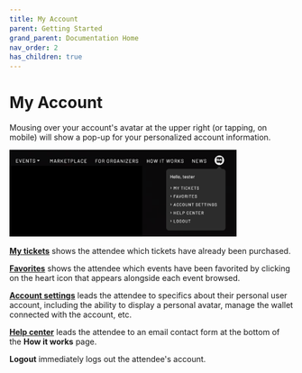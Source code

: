```yaml
---
title: My Account
parent: Getting Started
grand_parent: Documentation Home
nav_order: 2
has_children: true
---
```


# My Account

Mousing over your account's avatar at the upper right (or tapping, on mobile) will show a pop-up for your personalized account information.

<img src="./images/my_account.png" width="80%">

**[My tickets](https://nft-tix.com/user/my-tickets)** shows the attendee which tickets have already been purchased.

**[Favorites](./favorites/README.md)** shows the attendee which events have been favorited by clicking on the heart icon that appears alongside each event browsed.

**[Account settings](https://nft-tix.com/user)** leads the attendee to specifics about their personal user account, including the ability to display a personal avatar, manage the wallet connected with the account, etc.

**[Help center](https://nft-tix.com/how-it-works#ask)** leads the attendee to an email contact form at the bottom of the **How it works** page.

**Logout** immediately logs out the attendee's account.